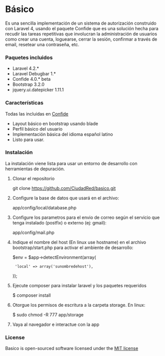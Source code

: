 Básico
======

Es una sencilla implementación de un sistema de autorización construido con Laravel 4, usando el paquete Confide 
que es una solución hecha para recudir las tareas repetitivas que involucran la administración de usuarios como 
crear una cuenta, loguearse, cerrar la sesión, confirmar a través de email, resetear una contraseña, etc.

### Paquetes incluidos
* Laravel 4.2.*
* Laravel Debugbar 1.*
* Confide 4.0.* beta
* Bootstrap 3.2.0
* jquery.ui.datepicker 1.11.1

### Características
Todas las incluidas en [Confide](https://github.com/Zizaco/confide#features)
* Layout básico en bootstrap usando blade
* Perfil básico del usuario
* Implementación básica del idioma español latino
* Listo para usar.

### Instalación
La instalación viene lista para usar un entorno de desarrollo con herramientas de depuración.

1) Clonar el repositorio
	
	git clone https://github.com/CiudadRed/basico.git
	
2) Configure la base de datos que usará en el archivo:
	
	app/config/local/database.php

3) Configure los parametros para el envio de correo según el servicio que tenga instalado (postfix) o externo (ej: gmail):
	
	app/config/mail.php
	
4) Indique el nombre del host (En linux use hostname) en el archivo bootstrap/start.php para activar el ambiente de desarrollo:
	
	$env = $app->detectEnvironment(array(

		'local' => array('sunombredehost'),

	));

5) Ejecute composer para instalar laravel y los paquetes requeridos
	
	$ composer install

6) Otorgue los permisos de escritura a la carpeta storage. En linux:
	
	$ sudo chmod -R 777 app/storage
	
7) Vaya al navegador e interactue con la app
	
### License

Basico is open-sourced software licensed under the [MIT license](http://opensource.org/licenses/MIT)
